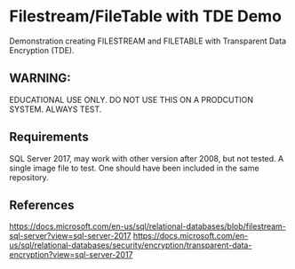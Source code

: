 # Filestream/FileTable with TDE Demo
 Demonstration creating FILESTREAM and FILETABLE with Transparent Data Encryption (TDE).
 
## WARNING: 
EDUCATIONAL USE ONLY. DO NOT USE THIS ON A PRODCUTION SYSTEM. ALWAYS TEST.
 
## Requirements
SQL Server 2017, may work with other version after 2008, but not tested.
A single image file to test. One should have been included in the same repository.

## References
https://docs.microsoft.com/en-us/sql/relational-databases/blob/filestream-sql-server?view=sql-server-2017
https://docs.microsoft.com/en-us/sql/relational-databases/security/encryption/transparent-data-encryption?view=sql-server-2017

